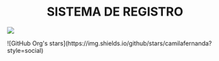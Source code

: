<h1 align="center"> SISTEMA DE REGISTRO </h1>
   <p align="left">
   <img src="https://img.shields.io/badge/STATUS-EN%20DESAROLLO-green">
   </p>
    ![GitHub Org's stars](https://img.shields.io/github/stars/camilafernanda?style=social)

